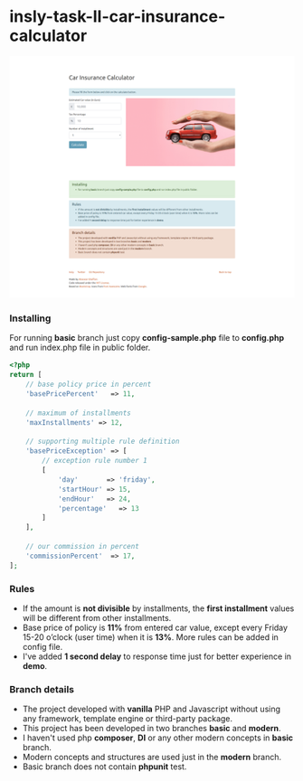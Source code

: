 # insly-task-II-car-insurance-calculator

![Screenshot](/screenshot.png?raw=true "Screenshot")

### Installing

For running <b>basic</b> branch just copy <b>config-sample.php</b> file to <b>config.php</b> and run index.php file in public folder.

```php
<?php
return [
    // base policy price in percent
    'basePricePercent'   => 11,

    // maximum of installments
    'maxInstallments' => 12,

    // supporting multiple rule definition
    'basePriceException' => [
        // exception rule number 1
        [
            'day'       => 'friday',
            'startHour' => 15,
            'endHour'   => 24,
            'percentage'   => 13
        ]
    ],

    // our commission in percent
    'commissionPercent'  => 17,
];

```

### Rules

- If the amount is <b>not divisible</b> by installments, the <b>first installment</b> values will be different from other installments.
- Base price of policy is <b>11%</b> from entered car value, except every Friday 15-20 o’clock (user time) when it is <b>13%</b>. More rules can be added in config file.
- I've added <b>1 second delay</b> to response time just for better experience in <b>demo</b>.

### Branch details

- The project developed with <b>vanilla</b> PHP and Javascript without using any framework, template engine or third-party package.
- This project has been developed in two branches <b>basic</b> and <b>modern</b>.
- I haven't used php <b>composer</b>, <b>DI</b> or any other modern concepts in <b>basic</b> branch.
- Modern concepts and structures are used just in the <b>modern</b> branch.
- Basic branch does not contain <b>phpunit</b> test.
